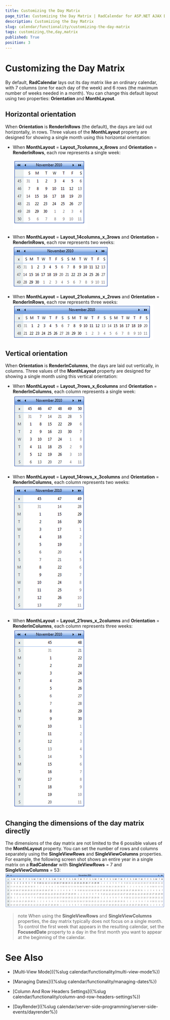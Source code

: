 ```yaml
---
title: Customizing the Day Matrix
page_title: Customizing the Day Matrix | RadCalendar for ASP.NET AJAX Documentation
description: Customizing the Day Matrix
slug: calendar/functionality/customizing-the-day-matrix
tags: customizing,the,day,matrix
published: True
position: 3
---
```


# Customizing the Day Matrix



By default, **RadCalendar** lays out its day matrix like an ordinary calendar, with 7 columns (one for each day of the week) and 6 rows (the maximum number of weeks needed in a month). You can change this default layout using two properties: **Orientation** and **MonthLayout**.

## Horizontal orientation

When **Orientation** is **RenderInRows** (the default), the days are laid out horizontally, in rows. Three values of the **MonthLayout** property are designed for showing a single month using this horizontal orientation:

* When **MonthLayout** = **Layout_7columns_x_6rows** and **Orientation** = **RenderInRows**, each row represents a single week:
![RadCalendar](images/GettingStarted_RunningTheApplication.png)

* When **MonthLayout** = **Layout_14columns_x_3rows** and **Orientation** = **RenderInRows**, each row represents two weeks:
![14x3 day matrix](images/calendar_daymatrix_14by3.png)

* When **MonthLayout** = **Layout_21columns_x_2rows** and **Orientation** = **RenderInRows**, each row represents three weeks:
![12x2 day matrix](images/calendar_daymatrix_21by2.png)

## Vertical orientation

When **Orientation** is **RenderInColumns**, the days are laid out vertically, in columns. Three values of the **MonthLayout** property are designed for showing a single month using this vertical orientation:

* When **MonthLayout** = **Layout_7rows_x_6columns** and **Orientation** = **RenderInColumns**, each column represents a single week:
![6x7 day matrix](images/calendar_daymatrix_6by7.png)

* When **MonthLayout** = **Layout_14rows_x_3columns** and **Orientation** = **RenderInColumns**, each column represents two weeks:
![3x14 day matrix](images/calendar_daymatrix_3by14.png)

* When **MonthLayout** = **Layout_21rows_x_2columns** and **Orientation** = **RenderInColumns**, each column represents three weeks:
![2x21 day matrix](images/calendar_daymatrix_2by21.png)

## Changing the dimensions of the day matrix directly

The dimensions of the day matrix are not limited to the 6 possible values of the **MonthLayout** property. You can set the number of rows and columns separately using the **SingleViewRows** and **SingleViewColumns** properties. For example, the following screen shot shows an entire year in a single matrix on a **RadCalendar** with **SingleViewRows** = 7 and **SingleViewColumns** = 53:
![One year day matrix](images/calendar_daymatrix_oneyear.png)

>note 
When using the **SingleViewRows** and **SingleViewColumns** properties, the day matrix typically does not focus on a single month. To control the first week that appears in the resulting calendar, set the **FocusedDate** property to a day in the first month you want to appear at the beginning of the calendar.
>


# See Also

 * [Multi-View Mode]({%slug calendar/functionality/multi-view-mode%})

 * [Managing Dates]({%slug calendar/functionality/managing-dates%})

 * [Column And Row Headers Settings]({%slug calendar/functionality/column-and-row-headers-settings%})

 * [DayRender]({%slug calendar/server-side-programming/server-side-events/dayrender%})
